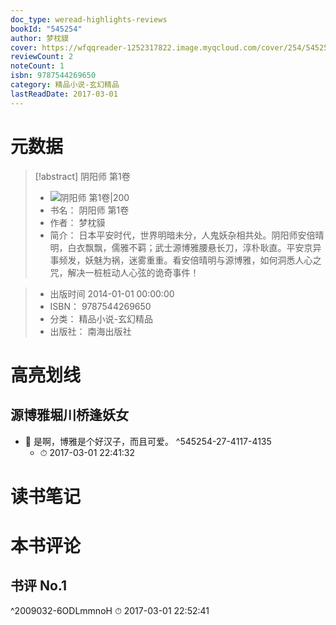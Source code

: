 ```yaml
---
doc_type: weread-highlights-reviews
bookId: "545254"
author: 梦枕貘
cover: https://wfqqreader-1252317822.image.myqcloud.com/cover/254/545254/t7_545254.jpg
reviewCount: 2
noteCount: 1
isbn: 9787544269650
category: 精品小说-玄幻精品
lastReadDate: 2017-03-01
---
```

# 元数据
> [!abstract] 阴阳师 第1卷
> - ![ 阴阳师 第1卷|200](https://wfqqreader-1252317822.image.myqcloud.com/cover/254/545254/t7_545254.jpg)
> - 书名： 阴阳师 第1卷
> - 作者： 梦枕貘
> - 简介：     日本平安时代，世界明暗未分，人鬼妖杂相共处。阴阳师安倍晴明，白衣飘飘，儒雅不羁；武士源博雅腰悬长刀，淳朴耿直。平安京异事频发，妖魅为祸，迷雾重重。看安倍晴明与源博雅，如何洞悉人心之咒，解决一桩桩动人心弦的诡奇事件！

> - 出版时间 2014-01-01 00:00:00
> - ISBN： 9787544269650
> - 分类： 精品小说-玄幻精品
> - 出版社： 南海出版社

# 高亮划线

## 源博雅堀川桥逢妖女


- 📌 是啊，博雅是个好汉子，而且可爱。 ^545254-27-4117-4135
    - ⏱ 2017-03-01 22:41:32 
# 读书笔记

# 本书评论

## 书评 No.1 
 ^2009032-6ODLmmnoH
⏱ 2017-03-01 22:52:41
